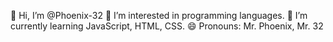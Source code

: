 👋 Hi, I’m @Phoenix-32
👀 I’m interested in programming languages.
🌱 I’m currently learning JavaScript, HTML, CSS. 
😄 Pronouns: Mr. Phoenix, Mr. 32
